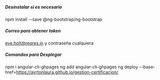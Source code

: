 
##### Desinstalar si es necesario
npm install --save @ng-bootstrap/ng-bootstrap


##### Correo para obtener token
eve.holt@reqres.in
y contraseña cualquiera

##### Comandos para Desplegar
npm i angular-cli-ghpages
ng add angular-cli-ghpages
ng deploy --base-href=https://ayrtonlaura.github.io/gestion-certificacion/